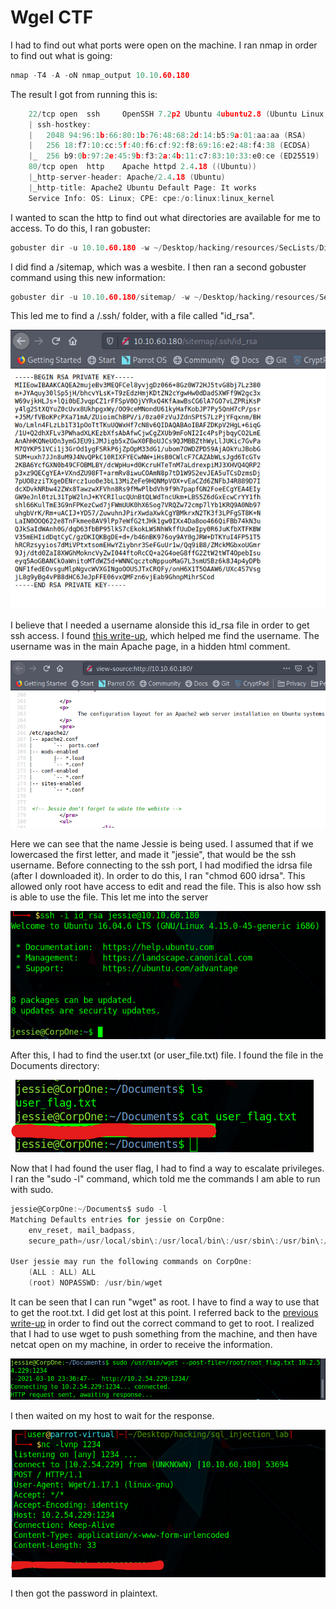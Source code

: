 # Wgel CTF

I had to find out what ports were open on the machine. I ran nmap in order to find out what is going:

```c
nmap -T4 -A -oN nmap_output 10.10.60.180
```

The result I got from running this is:

```c
	22/tcp open  ssh     OpenSSH 7.2p2 Ubuntu 4ubuntu2.8 (Ubuntu Linux; protocol 2.0)
	| ssh-hostkey: 
	|   2048 94:96:1b:66:80:1b:76:48:68:2d:14:b5:9a:01:aa:aa (RSA)
	|   256 18:f7:10:cc:5f:40:f6:cf:92:f8:69:16:e2:48:f4:38 (ECDSA)
	|_  256 b9:0b:97:2e:45:9b:f3:2a:4b:11:c7:83:10:33:e0:ce (ED25519)
	80/tcp open  http    Apache httpd 2.4.18 ((Ubuntu))
	|_http-server-header: Apache/2.4.18 (Ubuntu)
	|_http-title: Apache2 Ubuntu Default Page: It works
	Service Info: OS: Linux; CPE: cpe:/o:linux:linux_kernel
```

I wanted to scan the http to find out what directories are available for me to access. To do this, I ran gobuster:

```c
gobuster dir -u 10.10.60.180 -w ~/Desktop/hacking/resources/SecLists/Discovery/Web-Content/directory-list-2.3-small.txt -t 30
```

I did find a /sitemap, which was a wesbite. I then ran a second gobuster command using this new information:

```c
gobuster dir -u 10.10.60.180/sitemap/ -w ~/Desktop/hacking/resources/SecLists/Discovery/Web-Content/directory-list-2.3-small.txt -t 30
```

This led me to find a /.ssh/ folder, with a file called "id\_rsa". 

![](../../.gitbook/assets/screenshot-2021-03-10-152802.png)

I believe that I needed a username alonside this id\_rsa file in order to get ssh access. I found [this write-up](https://github.com/DiracSpace/Penetration-Testing-Walkthoughs/tree/main/WgelCTF), which helped me find the username. The username was in the main Apache page, in a hidden html comment.

![](../../.gitbook/assets/screenshot-2021-03-10-152922.png)

Here we can see that the name Jessie is being used. I assumed that if we lowercased the first letter, and made it "jessie", that would be the ssh username. Before connecting to the ssh port, I had modified the idrsa file \(after I downloaded it\). In order to do this, I ran "chmod 600 idrsa". This allowed only root have access to edit and read the file. This is also how ssh is able to use the file. This let me into the server

![](../../.gitbook/assets/pasted-image-20210310153146.png)

After this, I had to find the user.txt \(or user\_file.txt\) file. I found the file in the Documents directory:

![](../../.gitbook/assets/screenshot-2021-03-10-153301.png)

Now that I had found the user flag, I had to find a way to escalate privileges. I ran the "sudo -l" command, which told me the commands I am able to run with sudo.

```c
jessie@CorpOne:~/Documents$ sudo -l
Matching Defaults entries for jessie on CorpOne:
    env_reset, mail_badpass,
    secure_path=/usr/local/sbin\:/usr/local/bin\:/usr/sbin\:/usr/bin\:/sbin\:/bin\:/snap/bin

User jessie may run the following commands on CorpOne:
    (ALL : ALL) ALL
    (root) NOPASSWD: /usr/bin/wget
```

It can be seen that I can run "wget" as root. I have to find a way to use that to get the root.txt. I did get lost at this point. I referred back to the [previous write-up](https://github.com/DiracSpace/Penetration-Testing-Walkthoughs/tree/main/WgelCTF) in order to find out the correct command to get to root. I realized that I had to use wget to push something from the machine, and then have netcat open on my machine, in order to receive the information. 

![](../../.gitbook/assets/pasted-image-20210310153708.png)

I then waited on my host to wait for the response.

![](../../.gitbook/assets/screenshot-2021-03-10-153730.png)

I then got the password in plaintext. 

